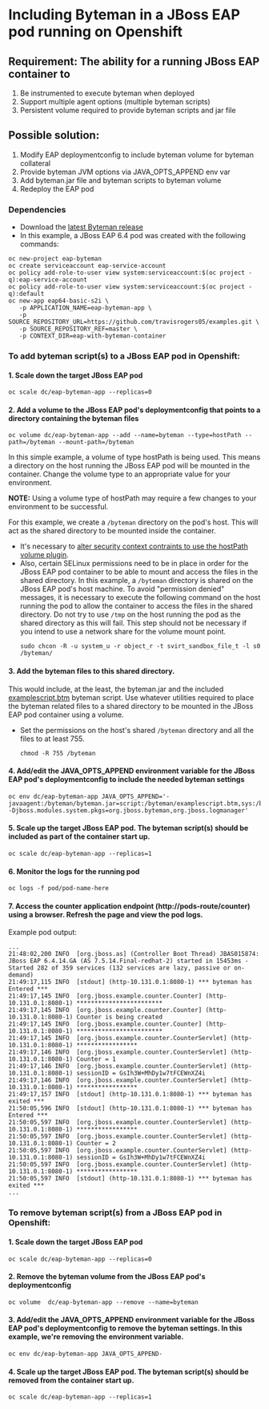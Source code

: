 # Including Byteman in a JBoss EAP pod running on Openshift

## Requirement: The ability for a running JBoss EAP container to
1) Be instrumented to execute byteman when deployed
2) Support multiple agent options (multiple byteman scripts)
3) Persistent volume required to provide byteman scripts and jar file


## Possible solution:
1) Modify EAP deploymentconfig to include byteman volume for byteman collateral
2) Provide byteman JVM options via JAVA_OPTS_APPEND env var
3) Add byteman.jar file and byteman scripts to byteman volume
4) Redeploy the EAP pod


### Dependencies

* Download the [latest Byteman release](http://byteman.jboss.org/downloads.html)
* In this example, a JBoss EAP 6.4 pod was created with the following commands:
```
oc new-project eap-byteman
oc create serviceaccount eap-service-account
oc policy add-role-to-user view system:serviceaccount:$(oc project -q):eap-service-account
oc policy add-role-to-user view system:serviceaccount:$(oc project -q):default
oc new-app eap64-basic-s2i \
   -p APPLICATION_NAME=eap-byteman-app \
   -p SOURCE_REPOSITORY_URL=https://github.com/travisrogers05/examples.git \
   -p SOURCE_REPOSITORY_REF=master \
   -p CONTEXT_DIR=eap-with-byteman-container
```


### To add byteman script(s) to a JBoss EAP pod in Openshift:

#### 1. Scale down the target JBoss EAP pod
~~~
oc scale dc/eap-byteman-app --replicas=0
~~~

#### 2. Add a volume to the JBoss EAP pod's deploymentconfig that points to a directory containing the byteman files
~~~
oc volume dc/eap-byteman-app --add --name=byteman --type=hostPath --path=/byteman --mount-path=/byteman
~~~

In this simple example, a volume of type hostPath is being used.  This means a directory on the host running the JBoss EAP pod will be mounted in the container.  Change the volume type to an appropriate value for your environment.

**NOTE:** Using a volume type of hostPath may require a few changes to your environment to be successful.

For this example, we create a `/byteman` directory on the pod's host.  This will act as the shared directory to be mounted inside the container.
- It's necessary to [alter security context contraints to use the hostPath volume plugin](https://docs.openshift.com/container-platform/3.4/admin_guide/manage_scc.html#use-the-hostpath-volume-plugin).
- Also, certain SELinux permissions need to be in place in order for the JBoss EAP pod container to be able to mount and access the files in the shared directory.  In this example, a `/byteman` directory is shared on the JBoss EAP pod's host machine.  To avoid "permission denied" messages, it is necessary to execute the following command on the host running the pod to allow the container to access the files in the shared directory.  Do not try to use `/tmp` on the host running the pod as the shared directory as this will fail.  This step should not be necessary if you intend to use a network share for the volume mount point.
    ~~~
    sudo chcon -R -u system_u -r object_r -t svirt_sandbox_file_t -l s0 /byteman/
    ~~~

#### 3. Add the byteman files to this shared directory.  
This would include, at the least, the byteman.jar and the included [examplescript.btm](https://github.com/travisrogers05/examples/blob/master/eap-with-byteman-container/examplescript.btm) byteman script.  Use whatever utilities required to place the byteman related files to a shared directory to be mounted in the JBoss EAP pod container using a volume.
- Set the permissions on the host's shared `/byteman` directory and all the files to at least 755.
    ~~~
    chmod -R 755 /byteman
    ~~~

#### 4. Add/edit the JAVA_OPTS_APPEND environment variable for the JBoss EAP pod's deploymentconfig to include the needed byteman settings
~~~
oc env dc/eap-byteman-app JAVA_OPTS_APPEND='-javaagent:/byteman/byteman.jar=script:/byteman/examplescript.btm,sys:/byteman/byteman.jar -Djboss.modules.system.pkgs=org.jboss.byteman,org.jboss.logmanager'
~~~

#### 5. Scale up the target JBoss EAP pod.  The byteman script(s) should be included as part of the container start up.
~~~
oc scale dc/eap-byteman-app --replicas=1
~~~

#### 6. Monitor the logs for the running pod
~~~
oc logs -f pod/pod-name-here
~~~

#### 7. Access the counter application endpoint (http://pods-route/counter) using a browser.  Refresh the page and view the pod logs.

Example pod output:
~~~
...
21:48:02,200 INFO  [org.jboss.as] (Controller Boot Thread) JBAS015874: JBoss EAP 6.4.14.GA (AS 7.5.14.Final-redhat-2) started in 15453ms - Started 282 of 359 services (132 services are lazy, passive or on-demand)
21:49:17,115 INFO  [stdout] (http-10.131.0.1:8080-1) *** byteman has Entered ***
21:49:17,145 INFO  [org.jboss.example.counter.Counter] (http-10.131.0.1:8080-1) ************************
21:49:17,145 INFO  [org.jboss.example.counter.Counter] (http-10.131.0.1:8080-1) Counter is being created
21:49:17,145 INFO  [org.jboss.example.counter.Counter] (http-10.131.0.1:8080-1) ************************
21:49:17,145 INFO  [org.jboss.example.counter.CounterServlet] (http-10.131.0.1:8080-1) *****************
21:49:17,146 INFO  [org.jboss.example.counter.CounterServlet] (http-10.131.0.1:8080-1) Counter = 1
21:49:17,146 INFO  [org.jboss.example.counter.CounterServlet] (http-10.131.0.1:8080-1) sessionID = GsIh3W+MhDy1w7tFCEWnXZ4i
21:49:17,146 INFO  [org.jboss.example.counter.CounterServlet] (http-10.131.0.1:8080-1) *****************
21:49:17,157 INFO  [stdout] (http-10.131.0.1:8080-1) *** byteman has exited ***
21:50:05,596 INFO  [stdout] (http-10.131.0.1:8080-1) *** byteman has Entered ***
21:50:05,597 INFO  [org.jboss.example.counter.CounterServlet] (http-10.131.0.1:8080-1) *****************
21:50:05,597 INFO  [org.jboss.example.counter.CounterServlet] (http-10.131.0.1:8080-1) Counter = 2
21:50:05,597 INFO  [org.jboss.example.counter.CounterServlet] (http-10.131.0.1:8080-1) sessionID = GsIh3W+MhDy1w7tFCEWnXZ4i
21:50:05,597 INFO  [org.jboss.example.counter.CounterServlet] (http-10.131.0.1:8080-1) *****************
21:50:05,597 INFO  [stdout] (http-10.131.0.1:8080-1) *** byteman has exited ***
...
~~~


### To remove byteman script(s) from a JBoss EAP pod in Openshift:

#### 1. Scale down the target JBoss EAP pod
~~~
oc scale dc/eap-byteman-app --replicas=0
~~~

#### 2. Remove the byteman volume from the JBoss EAP pod's deploymentconfig
~~~
oc volume  dc/eap-byteman-app --remove --name=byteman
~~~

#### 3. Add/edit the JAVA_OPTS_APPEND environment variable for the JBoss EAP pod's deploymentconfig to remove the byteman settings.  In this example, we're removing the environment variable.
~~~
oc env dc/eap-byteman-app JAVA_OPTS_APPEND-
~~~

#### 4. Scale up the target JBoss EAP pod.  The byteman script(s) should be removed from the container start up.
~~~
oc scale dc/eap-byteman-app --replicas=1
~~~



